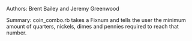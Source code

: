Authors: Brent Bailey and Jeremy Greenwood

Summary: coin_combo.rb takes a Fixnum and tells the user the minimum amount of quarters, nickels, dimes and pennies required to reach that number.